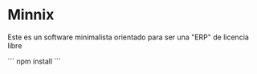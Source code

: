 # Minnix 

Este es un software minimalista orientado para ser una "ERP" de licencia libre

´´´
npm install
´´´